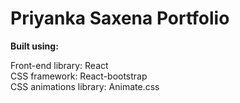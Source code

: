 # Priyanka Saxena Portfolio

**Built using:**

Front-end library: React <br />
CSS framework: React-bootstrap <br />
CSS animations library: Animate.css <br />
